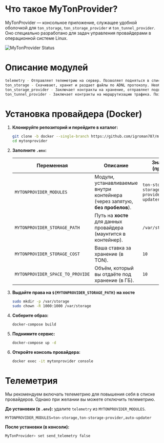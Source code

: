 # Что такое MyTonProvider?
MyTonProvider — консольное приложение, служащее удобной оболочкой для `ton_storage`, `ton_storage_provider` и `ton_tunnel_provider`. Оно специально разработано для задач управления провайдерами в операционной системе Linux.

![MyTonProvider Status](resources/screen.png)

# Описание модулей
```bash
telemetry - Отправляет телеметрию на сервер. Позволяет подняться в списке провайдеров.
ton_storage - Скачивает, хранит и раздает файлы по ADNL протоколу. Необходим для работы ton_storage_provider. 
ton_storage_provider - Заключает контракты на хранение, отправляет подвтерждения и получает оплату. Позволяет получать доход за хранение чужих файлов.
ton_tunnel_provider - Заключает контракты на маршрутизацию трафика. Позволяет получать доход за проксирование чужого трафика через ваш IP адрес.
```

# Установка провайдера (Docker)

1. **Клонируйте репозиторий и перейдите в каталог:**

   ```bash
   git clone -b docker --single-branch https://github.com/igroman787/mytonprovider.git
   cd mytonprovider
   ```

2. **Заполните `.env`:**

    | Переменная                            | Описание                                                                     | Значение (пример)                                         |
    | ------------------------------------- | ---------------------------------------------------------------------------- | --------------------------------------------------------- |
    | `MYTONPROVIDER_MODULES`               | Модули, устанавливаемые внутри контейнера (через запятую, **без пробелов**). | `ton-storage,ton-storage-provider,auto-updater,telemetry` |
    | `MYTONPROVIDER_STORAGE_PATH`          | Путь на **хосте** для данных провайдера (маунтится в контейнер).             | `/var/storage`                                            |
    | `MYTONPROVIDER_STORAGE_COST`          | Ваша ставка за хранение (в TON).                                             | `10`                                                      |
    | `MYTONPROVIDER_SPACE_TO_PROVIDE`      | Объём, который вы отдаёте под хранение (в ГБ).                               | `10`                                                      |

3. **Выдайте права на `${MYTONPROVIDER_STORAGE_PATH}` на хосте**

   ```bash
   sudo mkdir -p /var/storage
   sudo chown -R 1000:1000 /var/storage
   ```

4. **Соберите образ:**

   ```bash
   docker-compose build
   ```

5. **Поднимите сервис:**

   ```bash
   docker-compose up -d
   ```

6. **Откройте консоль провайдера:**

   ```bash
   docker exec -it mytonprovider console
   ```

# Телеметрия

Мы рекомендуем включать телеметрию для повышения себя в списке провайдеров. Однако при желании вы можете отключить телеметрию.

**До установки (в `.env`):** удалите `telemetry` из `MYTONPROVIDER_MODULES`.

```env
MYTONPROVIDER_MODULES=ton-storage,ton-storage-provider,auto-updater
```

**После установки (в консоли):**

```bash
MyTonProvider> set send_telemetry false
```
